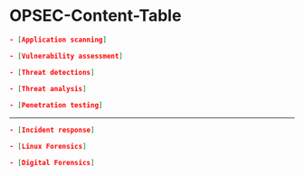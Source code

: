 # OPSEC-Content-Table

```json
- [Application scanning] 

- [Vulnerability assessment]

- [Threat detections]

- [Threat analysis]
 
- [Penetration testing]
```
-----------------------------------

```json
- [Incident response]

- [Linux Forensics]

- [Digital Forensics]
```
